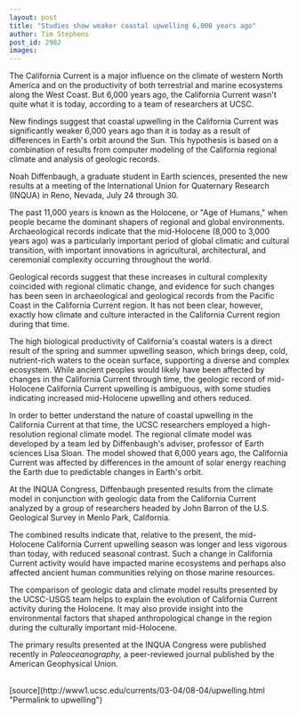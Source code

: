 ```yaml
---
layout: post
title: "Studies show weaker coastal upwelling 6,000 years ago"
author: Tim Stephens
post_id: 2982
images:
---
```


<p>
  The California Current is a major influence on the climate of western North America and on the productivity of both terrestrial and marine ecosystems along the West Coast. But 6,000 years ago, the California Current wasn't quite what it is today, according to a team of researchers at UCSC.
</p>
<p>
  New findings suggest that coastal upwelling in the California Current was significantly weaker 6,000 years ago than it is today as a result of differences in Earth's orbit around the Sun. This hypothesis is based on a combination of results from computer modeling of the California regional climate and analysis of geologic records.
</p>
<p>
  Noah Diffenbaugh, a graduate student in Earth sciences, presented the new results at a meeting of the International Union for Quaternary Research (INQUA) in Reno, Nevada, July 24 through 30.<br>
</p>
<p>
  The past 11,000 years is known as the Holocene, or "Age of Humans," when people became the dominant shapers of regional and global environments. Archaeological records indicate that the mid-Holocene (8,000 to 3,000 years ago) was a particularly important period of global climatic and cultural transition, with important innovations in agricultural, architectural, and ceremonial complexity occurring throughout the world.<br>
</p>
<p>
  Geological records suggest that these increases in cultural complexity coincided with regional climatic change, and evidence for such changes has been seen in archaeological and geological records from the Pacific Coast in the California Current region. It has not been clear, however, exactly how climate and culture interacted in the California Current region during that time.<br>
</p>
<p>
  The high biological productivity of California's coastal waters is a direct result of the spring and summer upwelling season, which brings deep, cold, nutrient-rich waters to the ocean surface, supporting a diverse and complex ecosystem. While ancient peoples would likely have been affected by changes in the California Current through time, the geologic record of mid-Holocene California Current upwelling is ambiguous, with some studies indicating increased mid-Holocene upwelling and others reduced.<br>
</p>
<p>
  In order to better understand the nature of coastal upwelling in the California Current at that time, the UCSC researchers employed a high-resolution regional climate model. The regional climate model was developed by a team led by Diffenbaugh's adviser, professor of Earth sciences Lisa Sloan. The model showed that 6,000 years ago, the California Current was affected by differences in the amount of solar energy reaching the Earth due to predictable changes in Earth's orbit.<br>
</p>
<p>
  At the INQUA Congress, Diffenbaugh presented results from the climate model in conjunction with geologic data from the California Current analyzed by a group of researchers headed by John Barron of the U.S. Geological Survey in Menlo Park, California.<br>
</p>
<p>
  The combined results indicate that, relative to the present, the mid-Holocene California Current upwelling season was longer and less vigorous than today, with reduced seasonal contrast. Such a change in California Current activity would have impacted marine ecosystems and perhaps also affected ancient human communities relying on those marine resources.<br>
</p>
<p>
  The comparison of geologic data and climate model results presented by the UCSC-USGS team helps to explain the evolution of California Current activity during the Holocene. It may also provide insight into the environmental factors that shaped anthropological change in the region during the culturally important mid-Holocene.<br>
</p>
<p>
  The primary results presented at the INQUA Congress were published recently in <i>Paleoceanography,</i> a peer-reviewed journal published by the American Geophysical Union.<br>
  <br>
</p>
[source](http://www1.ucsc.edu/currents/03-04/08-04/upwelling.html "Permalink to upwelling")
